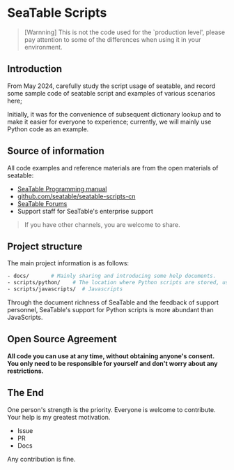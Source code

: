 # SeaTable Scripts 

> [Warnning] This is not the code used for the `production level', please pay attention to some of the differences when using it in your environment.

## Introduction

From May 2024, carefully study the script usage of seatable, and record some sample code of seatable script and examples of various scenarios here;

Initially, it was for the convenience of subsequent dictionary lookup and to make it easier for everyone to experience; currently, we will mainly use Python code as an example.

## Source of information

All code examples and reference materials are from the open materials of seatable:

- [SeaTable Programming manual](https://seatable.github.io/seatable-scripts-cn/)
- [github.com/seatable/seatable-scripts-cn](https://github.com/seatable/seatable-scripts-cn)
- [SeaTable Forums](https://forum.seatable.io/)
- Support staff for SeaTable's enterprise support

> If you have other channels, you are welcome to share.

## Project structure

The main project information is as follows:

```bash
- docs/       # Mainly sharing and introducing some help documents.
- scripts/python/    # The location where Python scripts are stored, using files to distinguish each script's content.
- scripts/javascripts/  # Javascripts
```

Through the document richness of SeaTable and the feedback of support personnel, SeaTable's support for Python scripts is more abundant than JavaScripts.

## Open Source Agreement

**All code you can use at any time, without obtaining anyone's consent. You only need to be responsible for yourself and don't worry about any restrictions.**

## The End

One person's strength is the priority. Everyone is welcome to contribute. Your help is my greatest motivation.

- Issue
- PR
- Docs

Any contribution is fine.

